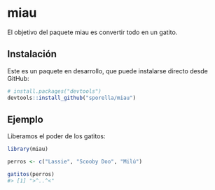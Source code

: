 
<!-- README.md is generated from README.Rmd. Please edit that file -->

# miau

<!-- badges: start -->

<!-- badges: end -->

El objetivo del paquete miau es convertir todo en un gatito.

## Instalación

Este es un paquete en desarrollo, que puede instalarse directo desde
GitHub:

``` r
# install.packages("devtools")
devtools::install_github("sporella/miau")
```

## Ejemplo

Liberamos el poder de los gatitos:

``` r
library(miau)

perros <- c("Lassie", "Scooby Doo", "Milú")

gatitos(perros)
#> [1] ">^..^<"
```
